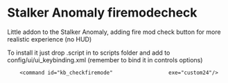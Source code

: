 # Stalker Anomaly firemodecheck
Little addon to the Stalker Anomaly, adding fire mod check button for more realistic experience (no HUD) 

To install it just drop .script in to scripts folder and add to config/ui/ui_keybinding.xml (remember to bind it in controls options)

		<command id="kb_checkfiremode"					exe="custom24"/>
